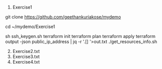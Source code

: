 

1. Exercise1 



git  clone https://github.com/geethankuriakose/mydemo

cd ~/mydemo/Exercise1

sh ssh_keygen.sh
terraform init
terraform plan
terraform apply
terraform output -json public_ip_address | jq -r '.[] '>out.txt
./get_resources_info.sh

2. Exercise2.txt 
3. Exercise3.txt  
4. Exercise4.txt 

